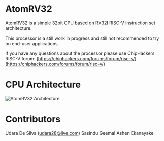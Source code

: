 # AtomRV32
AtomRV32 is a simple 32bit CPU based on RV32I RISC-V instruction set architecture.

This processor is a still work in progress and still not recommended to try on end-user applications.

If you have any questions about the processor please use ChipHackers RISC-V forum:
[https://chiphackers.com/forums/forum/risc-v/](https://chiphackers.com/forums/forum/risc-v/)


# CPU Architecture

![AtomRV32 Architecture](https://chiphackers.com/wp-content/uploads/bp-attachments/258/draft_architecture.png)

# Contributors

Udara De Silva (udara28@live.com)
Sasindu Geemal
Ashen Ekanayake
